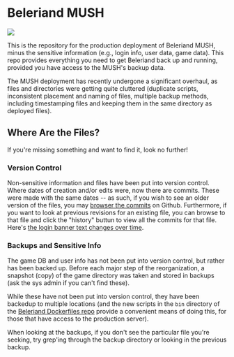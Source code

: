 # Beleriand MUSH

[![][logo]][logo]

This is the repository for the production deployment of Beleriand MUSH, minus
the sensitive information (e.g., login info, user data, game data). This repo
provides everything you need to get Beleriand back up and running, provided you
have access to the MUSH's backup data.

The MUSH deployment has recently undergone a significant overhaul, as files and
directories were getting quite cluttered (duplicate scripts, inconsistent 
placement and naming of files, multiple backup methods, including timestamping 
files and keeping them in the same directory as deployed files).


## Where Are the Files?

If you're missing something and want to find it, look no further!

### Version Control

Non-sensitive information and files have been put into version control. Where
dates of creation and/or edits were, now there are commits. These were made 
with the same dates -- as such, if you wish to see an older version of the 
files, you may [browser the commits][commits] on Github. Furthermore,
if you want to look at previous revisions for an existing file, you can 
browse to that file and click the "history" buttun to view all the commits for
that file. Here's [the login banner text changes over time][banner-changes].

### Backups and Sensitive Info

The game DB and user info has not been put into version control, but rather 
has been backed up. Before each major step of the reorganization, a snapshot 
(copy) of the game directory was taken and stored in backups (ask the sys 
admin if you can't find these). 

While these have not been put into version control, they have been backedup
to multiple locations (and the new scripts in the `bin` directory of the
[Beleriand Dockerfiles repo][docker-repo] provide a convenient means of 
doing this, for those that have access to the production server).

When looking at the backups, if you don't see the particular file you're
seeking, try grep'ing through the backup directory or looking in the 
previous backup.


<!-- Named page links below: /-->

[logo]: https://avatars1.githubusercontent.com/u/36963686
[docker-repo]: https://github.com/beleriand-mush/docker
[commits]: https://github.com/beleriand-mush/deployment/commits/master
[banner-changes]: https://github.com/beleriand-mush/deployment/commits/master/game/txt/connect.txt
